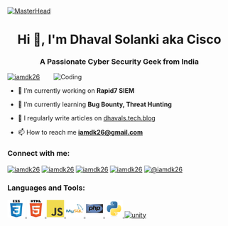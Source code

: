 [![MasterHead](https://media1.giphy.com/media/RbDKaczqWovIugyJmW/giphy.gif)](https://dhavals.tech.blog)
<h1 align="center">Hi 👋, I'm Dhaval Solanki aka Cisco</h1>
<h3 align="center">A Passionate Cyber Security Geek from India</h3>
<img align="right" alt="Coding" width="400" src="https://cdn.dribbble.com/users/1162077/screenshots/3848914/programmer.gif">

<p align="left"> <a href="https://twitter.com/iamdk26" target="blank"><img src="https://img.shields.io/twitter/follow/iamdk26?logo=twitter&style=for-the-badge" alt="iamdk26" /></a> </p>

- 🔭 I’m currently working on **Rapid7 SIEM**

- 🌱 I’m currently learning **Bug Bounty, Threat Hunting**

- 📝 I regularly write articles on [dhavals.tech.blog](dhavals.tech.blog)

- 📫 How to reach me **iamdk26@gmail.com**

<h3 align="left">Connect with me:</h3>
<p align="left">
<a href="https://twitter.com/iamdk26" target="blank"><img align="center" src="https://raw.githubusercontent.com/rahuldkjain/github-profile-readme-generator/master/src/images/icons/Social/twitter.svg" alt="iamdk26" height="30" width="40" /></a>
<a href="https://linkedin.com/in/iamdk26" target="blank"><img align="center" src="https://raw.githubusercontent.com/rahuldkjain/github-profile-readme-generator/master/src/images/icons/Social/linked-in-alt.svg" alt="iamdk26" height="30" width="40" /></a>
<a href="https://fb.com/iamdk26" target="blank"><img align="center" src="https://raw.githubusercontent.com/rahuldkjain/github-profile-readme-generator/master/src/images/icons/Social/facebook.svg" alt="iamdk26" height="30" width="40" /></a>
<a href="https://instagram.com/iamdk26" target="blank"><img align="center" src="https://raw.githubusercontent.com/rahuldkjain/github-profile-readme-generator/master/src/images/icons/Social/instagram.svg" alt="iamdk26" height="30" width="40" /></a>
<a href="https://medium.com/@iamdk26" target="blank"><img align="center" src="https://raw.githubusercontent.com/rahuldkjain/github-profile-readme-generator/master/src/images/icons/Social/medium.svg" alt="@iamdk26" height="30" width="40" /></a>
</p>

<h3 align="left">Languages and Tools:</h3>
<p align="left"> <a href="https://www.w3schools.com/css/" target="_blank" rel="noreferrer"> <img src="https://raw.githubusercontent.com/devicons/devicon/master/icons/css3/css3-original-wordmark.svg" alt="css3" width="40" height="40"/> </a> <a href="https://www.w3.org/html/" target="_blank" rel="noreferrer"> <img src="https://raw.githubusercontent.com/devicons/devicon/master/icons/html5/html5-original-wordmark.svg" alt="html5" width="40" height="40"/> </a> <a href="https://developer.mozilla.org/en-US/docs/Web/JavaScript" target="_blank" rel="noreferrer"> <img src="https://raw.githubusercontent.com/devicons/devicon/master/icons/javascript/javascript-original.svg" alt="javascript" width="40" height="40"/> </a> <a href="https://www.mysql.com/" target="_blank" rel="noreferrer"> <img src="https://raw.githubusercontent.com/devicons/devicon/master/icons/mysql/mysql-original-wordmark.svg" alt="mysql" width="40" height="40"/> </a> <a href="https://www.php.net" target="_blank" rel="noreferrer"> <img src="https://raw.githubusercontent.com/devicons/devicon/master/icons/php/php-original.svg" alt="php" width="40" height="40"/> </a> <a href="https://www.python.org" target="_blank" rel="noreferrer"> <img src="https://raw.githubusercontent.com/devicons/devicon/master/icons/python/python-original.svg" alt="python" width="40" height="40"/> </a> <a href="https://unity.com/" target="_blank" rel="noreferrer"> <img src="https://www.vectorlogo.zone/logos/unity3d/unity3d-icon.svg" alt="unity" width="40" height="40"/> </a> </p>
